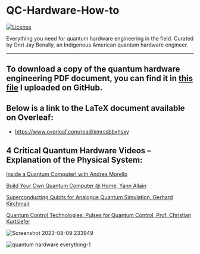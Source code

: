 # QC-Hardware-How-to

[![License](https://img.shields.io/badge/Creative_Commons-License-green)](https://choosealicense.com/licenses/cc-by-4.0)

Everything you need for quantum hardware engineering in the field. Curated by Onri Jay Benally, an Indigenous American quantum hardware engineer.
__________________________________________________________________________________________________________________________________________________
## To download a copy of the quantum hardware engineering PDF document, you can find it in [this file](https://github.com/OJB-Quantum/QC-Hardware-How-to/blob/main/Everything_You_Need_for_Quantum_Hardware_Engineering.pdf) I uploaded on GitHub.

## Below is a link to the LaTeX document available on Overleaf:
- https://www.overleaf.com/read/xmrssbbxhsxy

## 4 Critical Quantum Hardware Videos – Explanation of the Physical System:

[Inside a Quantum Computer! with Andrea Morello](https://youtu.be/k_QeSOIDiEM?si=M1-GYha-9GuKNYLL)

[Build Your Own Quantum Computer @ Home, Yann Allain](https://media.ccc.de/v/36c3-10808-build_you_own_quantum_computer_home_-_99_of_discount_-_hacker_style#t=1105)

[Superconducting Qubits for Analogue Quantum Simulation, Gerhard Kirchmair](https://youtu.be/BAt2PFVQE3w?si=044mUesj0tcRSOl9)

[Quantum Control Technologies: Pulses for Quantum Control, Prof. Christian Kurtsiefer](https://youtu.be/1S0EAnooQMc?si=CjhltpPrmBYW-sm4)


![Screenshot 2023-08-09 233949](https://github.com/OJB-Quantum/QC-Hardware-How-to/assets/88035770/e8c8e544-3aad-4234-a939-087746001ffa)

![quantum hardware everything-1](https://github.com/OJB-Quantum/QC-Hardware-How-to/assets/88035770/a01deb0a-55b0-4457-85e2-950dd7aad35f)
